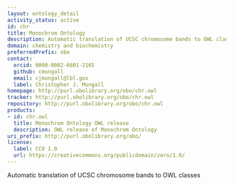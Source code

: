 ```yaml
---
layout: ontology_detail
activity_status: active
id: chr
title: Monochrom Ontology
description: Automatic translation of UCSC chromosome bands to OWL classes
domain: chemistry and biochemistry
preferredPrefix: obo
contact:
  orcid: 0000-0002-6601-2165
  github: cmungall
  email: cjmungall@lbl.gov
  label: Christopher J. Mungall
homepage: http://purl.obolibrary.org/obo/chr.owl
tracker: http://purl.obolibrary.org/obo/chr.owl
repository: http://purl.obolibrary.org/obo/chr.owl
products:
- id: chr.owl
  title: Monochrom Ontology OWL release
  description: OWL release of Monochrom Ontology
uri_prefix: http://purl.obolibrary.org/obo/
license:
  label: CC0 1.0
  url: https://creativecommons.org/publicdomain/zero/1.0/
---
```


Automatic translation of UCSC chromosome bands to OWL classes
